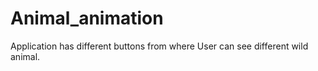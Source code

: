 # Animal_animation

Application has different buttons from where User can see different wild animal.
